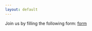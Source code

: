 ```yaml
---
layout: default
---
```


Join us by filling the following form:
[form](https://docs.google.com/forms/d/e/1FAIpQLSebKfYIWTK3BQv7fwgOnsECuCkPl58WiJ2jAvx5OYS8qCafAw/viewform?usp=sf_link)
